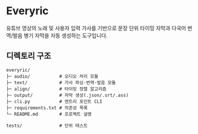 # Everyric

유튜브 영상의 노래 및 사용자 입력 가사를 기반으로 문장 단위 타이밍 자막과 다국어 번역/발음 병기 자막을 자동 생성하는 도구입니다.

## 디렉토리 구조
```
everyric/
├─ audio/           # 오디오 처리 모듈
├─ text/            # 가사 파싱·번역·발음 모듈
├─ align/           # 타이밍 정렬 알고리즘
├─ output/          # 자막 생성(.json/.srt/.ass)
├─ cli.py           # 엔트리 포인트 CLI
├─ requirements.txt # 의존성 목록
└─ README.md        # 프로젝트 설명

tests/              # 단위 테스트
```
